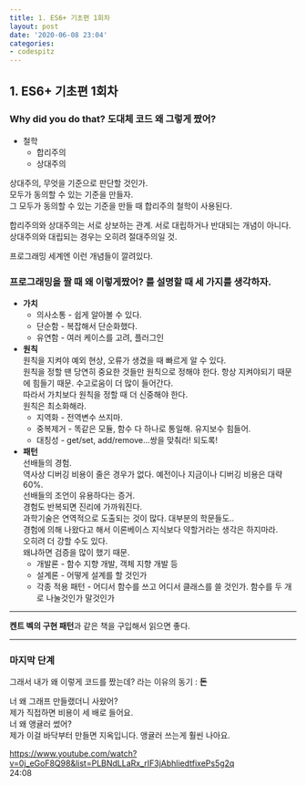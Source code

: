 ```yaml
---
title: 1. ES6+ 기초편 1회차
layout: post
date: '2020-06-08 23:04'
categories:
- codespitz
---
```


## 1. ES6+ 기초편 1회차

### Why did you do that? 도대체 코드 왜 그렇게 짰어?

* 철학
    * 합리주의
    * 상대주의
    
상대주의, 무엇을 기준으로 판단할 것인가.  
모두가 동의할 수 있는 기준을 만들자.  
그 모두가 동의할 수 있는 기준을 만들 때 합리주의 철학이 사용된다.  

합리주의와 상대주의는 서로 상보하는 관계. 서로 대립하거나 반대되는 개념이 아니다.  
상대주의와 대립되는 경우는 오히려 절대주의일 것.

프로그래밍 세계엔 이런 개념들이 깔려있다.

### 프로그래밍을 짤 때 왜 이렇게짰어? 를 설명할 때 세 가지를 생각하자.

* **가치**
    * 의사소통 - 쉽게 알아볼 수 있다.
    * 단순함 - 복잡해서 단순화했다.
    * 유연함 - 여러 케이스를 고려, 플러그인
* **원칙**  
원칙을 지켜야 예외 현상, 오류가 생겼을 때 빠르게 알 수 있다.    
원칙을 정할 땐 당연히 중요한 것들만 원칙으로 정해야 한다. 항상 지켜야되기 때문에 힘들기 때문. 수고로움이 더 많이 들어간다.    
따라서 가치보다 원칙을 정할 때 더 신중해야 한다.  
원칙은 최소화해라.
    * 지역화 - 전역변수 쓰지마.
    * 중복제거 - 똑같은 모듈, 함수 다 하나로 통일해. 유지보수 힘들어.
    * 대칭성 - get/set, add/remove...쌍을 맞춰라! 되도록!
* **패턴**  
  선배들의 경험.  
  역사상 디버깅 비용이 줄은 경우가 없다. 예전이나 지금이나 디버깅 비용은 대략 60%.  
  선배들의 조언이 유용하다는 증거.  
  경험도 반복되면 진리에 가까워진다.  
  과학기술은 연역적으로 도출되는 것이 많다. 대부분의 학문들도..  
  경험에 의해 나왔다고 해서 이론베이스 지식보다 약할거라는 생각은 하지마라.  
  오히려 더 강할 수도 있다.  
  왜냐하면 검증을 많이 했기 때문.
  * 개발론 - 함수 지향 개발, 객체 지향 개발 등
  * 설계론 - 어떻게 설계를 할 것인가
  * 각종 적용 패턴 - 어디서 함수를 쓰고 어디서 클래스를 쓸 것인가. 함수를 두 개로 나눌것인가 말것인가
  
---

**켄트 벡의 구현 패턴**과 같은 책을 구입해서 읽으면 좋다.

---

### 마지막 단계

그래서 내가 왜 이렇게 코드를 짰는데? 라는 이유의 동기 : **돈**

너 왜 그래프 만들랬더니 사왔어?  
제가 직접하면 비용이 세 배로 들어요.  
너 왜 앵귤러 썼어?  
제가 이걸 바닥부터 만들면 지옥입니다. 앵귤러 쓰는게 훨씬 나아요.


https://www.youtube.com/watch?v=0j_eGoF8Q98&list=PLBNdLLaRx_rIF3jAbhliedtfixePs5g2q  
24:08